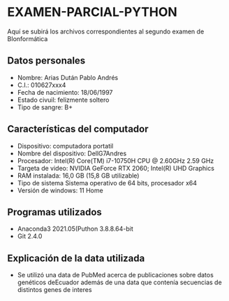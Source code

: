 # EXAMEN-PARCIAL-PYTHON
Aquí se subirá los archivos correspondientes al segundo examen de BIonformática

## Datos personales 
- Nombre: Arias Dután Pablo Andrés
- C.I.: 010627xxx4
- Fecha de nacimiento: 18/06/1997
- Estado civuil: felizmente soltero
- Tipo de sangre: B+


## Características del computador
- Dispositivo: computadora portatil
- Nombre del dispositivo: DellG7Andres
- Procesador: Intel(R) Core(TM) i7-10750H CPU @ 2.60GHz 2.59 GHz
- Targeta de video: NVIDIA GeForce RTX 2060; Intel(R) UHD Graphics
- RAM instalada: 16,0 GB (15,8 GB utilizable)
- Tipo de sistema Sistema operativo de 64 bits, procesador x64
- Versión de windows: 11 Home


## Programas utilizados
- Anaconda3 2021.05(Puthon 3.8.8.64-bit
- Git 2.4.0

## Explicación de la data utilizada 
- Se utilizó una data de PubMed acerca de publicaciones sobre datos genéticos deEcuador además de una data que contenía secuencias de distintos genes de interes

